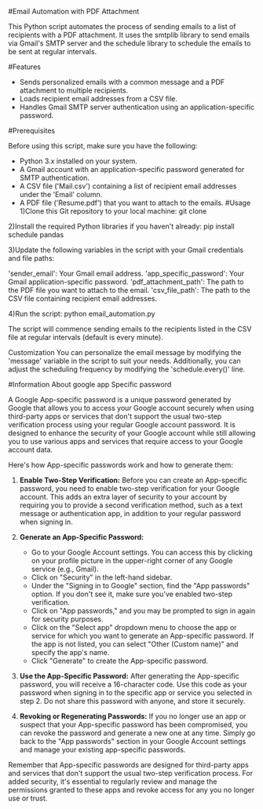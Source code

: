 #Email Automation with PDF Attachment

This Python script automates the process of sending emails to a list of recipients with a PDF attachment. It uses the smtplib library to send emails via Gmail's SMTP server and the schedule library to schedule the emails to be sent at regular intervals.

#Features
* Sends personalized emails with a common message and a PDF attachment to multiple recipients.
* Loads recipient email addresses from a CSV file.
* Handles Gmail SMTP server authentication using an application-specific password.

#Prerequisites

Before using this script, make sure you have the following:

* Python 3.x installed on your system.
* A Gmail account with an application-specific password generated for SMTP authentication.
* A CSV file ('Mail.csv') containing a list of recipient email addresses under the 'Email' column.
* A PDF file ('Resume.pdf') that you want to attach to the emails.
#Usage
1)Clone this Git repository to your local machine:
git clone <repository-url>

2)Install the required Python libraries if you haven't already:
pip install schedule pandas

3)Update the following variables in the script with your Gmail credentials and file paths:

'sender_email': Your Gmail email address.
'app_specific_password': Your Gmail application-specific password.
'pdf_attachment_path': The path to the PDF file you want to attach to the email.
'csv_file_path': The path to the CSV file containing recipient email addresses.

4)Run the script:
python email_automation.py

The script will commence sending emails to the recipients listed in the CSV file at regular intervals (default is every minute).

Customization
You can personalize the email message by modifying the 'message' variable in the script to suit your needs. Additionally, you can adjust the scheduling frequency by modifying the 'schedule.every()' line.


#Information About google app Specific password

A Google App-specific password is a unique password generated by Google that allows you to access your Google account securely when using third-party apps or services that don't support the usual two-step verification process using your regular Google account password. It is designed to enhance the security of your Google account while still allowing you to use various apps and services that require access to your Google account data.

Here's how App-specific passwords work and how to generate them:

1. **Enable Two-Step Verification:** Before you can create an App-specific password, you need to enable two-step verification for your Google account. This adds an extra layer of security to your account by requiring you to provide a second verification method, such as a text message or authentication app, in addition to your regular password when signing in.

2. **Generate an App-Specific Password:**
   - Go to your Google Account settings. You can access this by clicking on your profile picture in the upper-right corner of any Google service (e.g., Gmail).
   - Click on "Security" in the left-hand sidebar.
   - Under the "Signing in to Google" section, find the "App passwords" option. If you don't see it, make sure you've enabled two-step verification.
   - Click on "App passwords," and you may be prompted to sign in again for security purposes.
   - Click on the "Select app" dropdown menu to choose the app or service for which you want to generate an App-specific password. If the app is not listed, you can select "Other (Custom name)" and specify the app's name.
   - Click "Generate" to create the App-specific password.

3. **Use the App-Specific Password:** After generating the App-specific password, you will receive a 16-character code. Use this code as your password when signing in to the specific app or service you selected in step 2. Do not share this password with anyone, and store it securely.

4. **Revoking or Regenerating Passwords:** If you no longer use an app or suspect that your App-specific password has been compromised, you can revoke the password and generate a new one at any time. Simply go back to the "App passwords" section in your Google Account settings and manage your existing app-specific passwords.

Remember that App-specific passwords are designed for third-party apps and services that don't support the usual two-step verification process. For added security, it's essential to regularly review and manage the permissions granted to these apps and revoke access for any you no longer use or trust.
